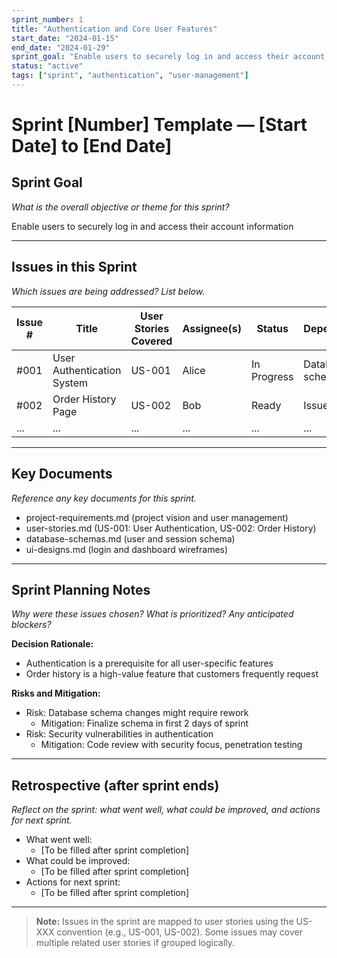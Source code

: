 ```yaml
---
sprint_number: 1
title: "Authentication and Core User Features"
start_date: "2024-01-15"
end_date: "2024-01-29"
sprint_goal: "Enable users to securely log in and access their account information"
status: "active"
tags: ["sprint", "authentication", "user-management"]
---
```


# Sprint [Number] Template — [Start Date] to [End Date]

## Sprint Goal
_What is the overall objective or theme for this sprint?_

Enable users to securely log in and access their account information

---

## Issues in this Sprint
_Which issues are being addressed? List below._

| Issue # | Title                       | User Stories Covered     | Assignee(s) | Status      | Dependencies        |
|---------|-----------------------------|-------------------------|-------------|-------------|---------------------|
| #001    | User Authentication System  | US-001                  | Alice       | In Progress | Database schema     |
| #002    | Order History Page          | US-002                  | Bob         | Ready       | Issue-001          |
| ...     | ...                         | ...                     | ...         | ...         | ...                |

---

## Key Documents
_Reference any key documents for this sprint._

- project-requirements.md (project vision and user management)
- user-stories.md (US-001: User Authentication, US-002: Order History)
- database-schemas.md (user and session schema)
- ui-designs.md (login and dashboard wireframes)

---

## Sprint Planning Notes
_Why were these issues chosen? What is prioritized? Any anticipated blockers?_

**Decision Rationale:**
- Authentication is a prerequisite for all user-specific features
- Order history is a high-value feature that customers frequently request

**Risks and Mitigation:**
- Risk: Database schema changes might require rework
  - Mitigation: Finalize schema in first 2 days of sprint
- Risk: Security vulnerabilities in authentication
  - Mitigation: Code review with security focus, penetration testing

---

## Retrospective (after sprint ends)
_Reflect on the sprint: what went well, what could be improved, and actions for next sprint._

- What went well:
    - [To be filled after sprint completion]
- What could be improved:
    - [To be filled after sprint completion]
- Actions for next sprint:
    - [To be filled after sprint completion]

---

> **Note:** Issues in the sprint are mapped to user stories using the US-XXX convention (e.g., US-001, US-002). Some issues may cover multiple related user stories if grouped logically.